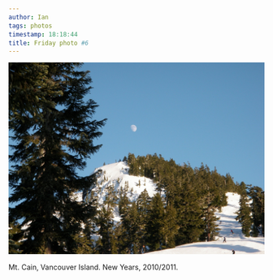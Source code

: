 ```yaml
---
author: Ian
tags: photos
timestamp: 18:18:44
title: Friday photo #6
---
```

<a href="mt-cain.jpg"><div class="img-full">![Mt. Cain](mt-cain-small.jpg)</div></a>

Mt. Cain, Vancouver Island.  New Years, 2010/2011.
